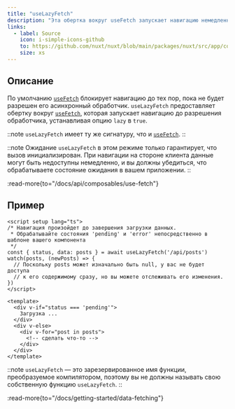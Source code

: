 ```yaml
---
title: "useLazyFetch"
description: "Эта обертка вокруг useFetch запускает навигацию немедленно."
links:
  - label: Source
    icon: i-simple-icons-github
    to: https://github.com/nuxt/nuxt/blob/main/packages/nuxt/src/app/composables/fetch.ts
    size: xs
---
```


## Описание

По умолчанию [`useFetch`](/docs/api/composables/use-fetch) блокирует навигацию до тех пор, пока не будет разрешен его асинхронный обработчик. `useLazyFetch` предоставляет обертку вокруг [`useFetch`](/docs/api/composables/use-fetch), которая запускает навигацию до разрешения обработчика, устанавливая опцию `lazy` в `true`.

::note
`useLazyFetch` имеет ту же сигнатуру, что и [`useFetch`](/docs/api/composables/use-fetch).
::

::note
Ожидание `useLazyFetch` в этом режиме только гарантирует, что вызов инициализирован. При навигации на стороне клиента данные могут быть недоступны немедленно, и вы должны убедиться, что обрабатываете состояние ожидания в вашем приложении.
::

:read-more{to="/docs/api/composables/use-fetch"}

## Пример

```vue [pages/index.vue]
<script setup lang="ts">
/* Навигация произойдет до завершения загрузки данных.
 * Обрабатывайте состояния 'pending' и 'error' непосредственно в шаблоне вашего компонента
 */
const { status, data: posts } = await useLazyFetch('/api/posts')
watch(posts, (newPosts) => {
  // Поскольку posts может изначально быть null, у вас не будет доступа
  // к его содержимому сразу, но вы можете отслеживать его изменения.
})
</script>

<template>
  <div v-if="status === 'pending'">
    Загрузка ...
  </div>
  <div v-else>
    <div v-for="post in posts">
      <!-- сделать что-то -->
    </div>
  </div>
</template>
```

::note
`useLazyFetch` — это зарезервированное имя функции, преобразуемое компилятором, поэтому вы не должны называть свою собственную функцию `useLazyFetch`.
::

:read-more{to="/docs/getting-started/data-fetching"}